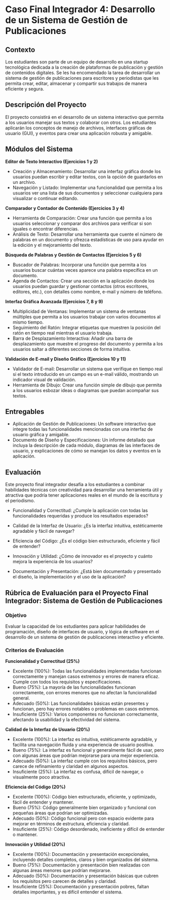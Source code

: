 # Caso Final Integrador 4: Desarrollo de un Sistema de Gestión de Publicaciones

## Contexto

Los estudiantes son parte de un equipo de desarrollo en una startup tecnológica dedicada a la creación de plataformas de publicación y gestión de contenidos digitales. Se les ha encomendado la tarea de desarrollar un sistema de gestión de publicaciones para escritores y periodistas que les permita crear, editar, almacenar y compartir sus trabajos de manera eficiente y segura.

## Descripción del Proyecto

El proyecto consistirá en el desarrollo de un sistema interactivo que permita a los usuarios manejar sus textos y colaborar con otros. Los estudiantes aplicarán los conceptos de manejo de archivos, interfaces gráficas de usuario (GUI), y eventos para crear una aplicación robusta y amigable.

## Módulos del Sistema

**Editor de Texto Interactivo (Ejercicios 1 y 2)**
 - Creación y Almacenamiento: Desarrollar una interfaz gráfica donde los usuarios puedan escribir y editar textos, con la opción de guardarlos en un archivo.
 - Navegación y Listado: Implementar una funcionalidad que permita a los usuarios ver una lista de sus documentos y seleccionar cualquiera para visualizar o continuar editando.

**Comparador y Contador de Contenido (Ejercicios 3 y 4)**
 - Herramienta de Comparación: Crear una función que permita a los usuarios seleccionar y comparar dos archivos para verificar si son iguales o encontrar diferencias.
 - Análisis de Texto: Desarrollar una herramienta que cuente el número de palabras en un documento y ofrezca estadísticas de uso para ayudar en la edición y el mejoramiento del texto.

**Búsqueda de Palabras y Gestión de Contactos (Ejercicios 5 y 6)**
 - Buscador de Palabras: Incorporar una función que permita a los usuarios buscar cuántas veces aparece una palabra específica en un documento.
 - Agenda de Contactos: Crear una sección en la aplicación donde los usuarios puedan guardar y gestionar contactos (otros escritores, editores, etc.), con detalles como nombre, e-mail y número de teléfono.

**Interfaz Gráfica Avanzada (Ejercicios 7, 8 y 9)**
 - Multiplicidad de Ventanas: Implementar un sistema de ventanas múltiples que permita a los usuarios trabajar con varios documentos al mismo tiempo.
 - Seguimiento del Ratón: Integrar etiquetas que muestren la posición del ratón en tiempo real mientras el usuario trabaja.
 - Barra de Desplazamiento Interactiva: Añadir una barra de desplazamiento que muestre el progreso del documento y permita a los usuarios saltar a diferentes secciones de forma intuitiva.

**Validación de E-mail y Diseño Gráfico (Ejercicios 10 y 11)**
 - Validador de E-mail: Desarrollar un sistema que verifique en tiempo real si el texto introducido en un campo es un e-mail válido, mostrando un indicador visual de validación.
 - Herramienta de Dibujo: Crear una función simple de dibujo que permita a los usuarios esbozar ideas o diagramas que puedan acompañar sus textos.

## Entregables

- Aplicación de Gestión de Publicaciones: Un software interactivo que integre todas las funcionalidades mencionadas con una interfaz de usuario gráfica y amigable.
- Documento de Diseño y Especificaciones: Un informe detallado que incluya la descripción de cada módulo, diagramas de las interfaces de usuario, y explicaciones de cómo se manejan los datos y eventos en la aplicación.

## Evaluación

Este proyecto final integrador desafía a los estudiantes a combinar habilidades técnicas con creatividad para desarrollar una herramienta útil y atractiva que podría tener aplicaciones reales en el mundo de la escritura y el periodismo.

- Funcionalidad y Correctitud: ¿Cumple la aplicación con todas las funcionalidades requeridas y produce los resultados esperados?

- Calidad de la Interfaz de Usuario: ¿Es la interfaz intuitiva, estéticamente agradable y fácil de navegar?

- Eficiencia del Código: ¿Es el código bien estructurado, eficiente y fácil de entender?

- Innovación y Utilidad: ¿Cómo de innovador es el proyecto y cuánto mejora la experiencia de los usuarios?

- Documentación y Presentación: ¿Está bien documentado y presentado el diseño, la implementación y el uso de la aplicación?

## Rúbrica de Evaluación para el Proyecto Final Integrador: Sistema de Gestión de Publicaciones

### Objetivo

Evaluar la capacidad de los estudiantes para aplicar habilidades de programación, diseño de interfaces de usuario, y lógica de software en el desarrollo de un sistema de gestión de publicaciones interactivo y eficiente.

### Criterios de Evaluación

**Funcionalidad y Correctitud (25%)**
 - Excelente (100%): Todas las funcionalidades implementadas funcionan correctamente y manejan casos extremos y errores de manera eficaz. Cumple con todos los requisitos y especificaciones. 
 - Bueno (75%): La mayoría de las funcionalidades funcionan correctamente, con errores menores que no afectan la funcionalidad general.
 - Adecuado (50%): Las funcionalidades básicas están presentes y funcionan, pero hay errores notables o problemas en casos extremos.
 - Insuficiente (25%): Varios componentes no funcionan correctamente, afectando la usabilidad y la efectividad del sistema.

**Calidad de la Interfaz de Usuario (20%)**
 - Excelente (100%): La interfaz es intuitiva, estéticamente agradable, y facilita una navegación fluida y una experiencia de usuario positiva.
 - Bueno (75%): La interfaz es funcional y generalmente fácil de usar, pero con algunas áreas que podrían mejorarse para una mejor experiencia.
 - Adecuado (50%): La interfaz cumple con los requisitos básicos, pero carece de refinamiento y claridad en algunos aspectos.
 - Insuficiente (25%): La interfaz es confusa, difícil de navegar, o visualmente poco atractiva.

**Eficiencia del Código (20%)**
 - Excelente (100%): Código bien estructurado, eficiente, y optimizado, fácil de entender y mantener.
 - Bueno (75%): Código generalmente bien organizado y funcional con pequeñas áreas que podrían ser optimizadas.
 - Adecuado (50%): Código funcional pero con espacio evidente para mejorar en términos de estructura, eficiencia y claridad.
 - Insuficiente (25%): Código desordenado, ineficiente y difícil de entender o mantener.

**Innovación y Utilidad (20%)**
 - Excelente (100%): Documentación y presentación excepcionales, incluyendo detalles completos, claros y bien organizados del sistema.
 - Bueno (75%): Documentación y presentación bien realizadas con algunas áreas menores que podrían mejorarse.
 - Adecuado (50%): Documentación y presentación básicas que cubren los requisitos pero carecen de detalles y claridad.
 - Insuficiente (25%): Documentación y presentación pobres, faltan detalles importantes, y es difícil entender el sistema.